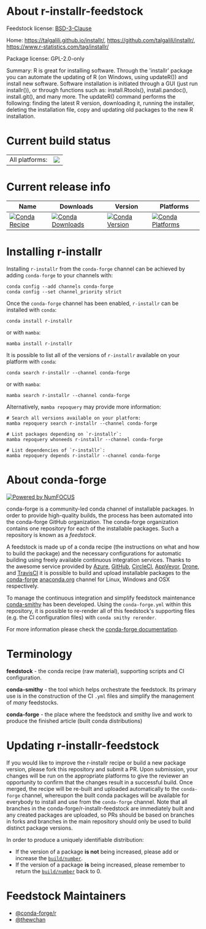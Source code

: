 About r-installr-feedstock
==========================

Feedstock license: [BSD-3-Clause](https://github.com/conda-forge/r-installr-feedstock/blob/main/LICENSE.txt)

Home: https://talgalili.github.io/installr/, https://github.com/talgalili/installr/, https://www.r-statistics.com/tag/installr/

Package license: GPL-2.0-only

Summary: R is great for installing software.  Through the 'installr' package you can automate the updating of R (on Windows, using updateR()) and install new software. Software installation is initiated through a GUI (just run installr()), or through functions such as: install.Rtools(), install.pandoc(), install.git(), and many more. The updateR() command performs the following: finding the latest R version, downloading it, running the installer, deleting the installation file, copy and updating old packages to the new R installation.

Current build status
====================


<table><tr><td>All platforms:</td>
    <td>
      <a href="https://dev.azure.com/conda-forge/feedstock-builds/_build/latest?definitionId=18119&branchName=main">
        <img src="https://dev.azure.com/conda-forge/feedstock-builds/_apis/build/status/r-installr-feedstock?branchName=main">
      </a>
    </td>
  </tr>
</table>

Current release info
====================

| Name | Downloads | Version | Platforms |
| --- | --- | --- | --- |
| [![Conda Recipe](https://img.shields.io/badge/recipe-r--installr-green.svg)](https://anaconda.org/conda-forge/r-installr) | [![Conda Downloads](https://img.shields.io/conda/dn/conda-forge/r-installr.svg)](https://anaconda.org/conda-forge/r-installr) | [![Conda Version](https://img.shields.io/conda/vn/conda-forge/r-installr.svg)](https://anaconda.org/conda-forge/r-installr) | [![Conda Platforms](https://img.shields.io/conda/pn/conda-forge/r-installr.svg)](https://anaconda.org/conda-forge/r-installr) |

Installing r-installr
=====================

Installing `r-installr` from the `conda-forge` channel can be achieved by adding `conda-forge` to your channels with:

```
conda config --add channels conda-forge
conda config --set channel_priority strict
```

Once the `conda-forge` channel has been enabled, `r-installr` can be installed with `conda`:

```
conda install r-installr
```

or with `mamba`:

```
mamba install r-installr
```

It is possible to list all of the versions of `r-installr` available on your platform with `conda`:

```
conda search r-installr --channel conda-forge
```

or with `mamba`:

```
mamba search r-installr --channel conda-forge
```

Alternatively, `mamba repoquery` may provide more information:

```
# Search all versions available on your platform:
mamba repoquery search r-installr --channel conda-forge

# List packages depending on `r-installr`:
mamba repoquery whoneeds r-installr --channel conda-forge

# List dependencies of `r-installr`:
mamba repoquery depends r-installr --channel conda-forge
```


About conda-forge
=================

[![Powered by
NumFOCUS](https://img.shields.io/badge/powered%20by-NumFOCUS-orange.svg?style=flat&colorA=E1523D&colorB=007D8A)](https://numfocus.org)

conda-forge is a community-led conda channel of installable packages.
In order to provide high-quality builds, the process has been automated into the
conda-forge GitHub organization. The conda-forge organization contains one repository
for each of the installable packages. Such a repository is known as a *feedstock*.

A feedstock is made up of a conda recipe (the instructions on what and how to build
the package) and the necessary configurations for automatic building using freely
available continuous integration services. Thanks to the awesome service provided by
[Azure](https://azure.microsoft.com/en-us/services/devops/), [GitHub](https://github.com/),
[CircleCI](https://circleci.com/), [AppVeyor](https://www.appveyor.com/),
[Drone](https://cloud.drone.io/welcome), and [TravisCI](https://travis-ci.com/)
it is possible to build and upload installable packages to the
[conda-forge](https://anaconda.org/conda-forge) [anaconda.org](https://anaconda.org/)
channel for Linux, Windows and OSX respectively.

To manage the continuous integration and simplify feedstock maintenance
[conda-smithy](https://github.com/conda-forge/conda-smithy) has been developed.
Using the ``conda-forge.yml`` within this repository, it is possible to re-render all of
this feedstock's supporting files (e.g. the CI configuration files) with ``conda smithy rerender``.

For more information please check the [conda-forge documentation](https://conda-forge.org/docs/).

Terminology
===========

**feedstock** - the conda recipe (raw material), supporting scripts and CI configuration.

**conda-smithy** - the tool which helps orchestrate the feedstock.
                   Its primary use is in the construction of the CI ``.yml`` files
                   and simplify the management of *many* feedstocks.

**conda-forge** - the place where the feedstock and smithy live and work to
                  produce the finished article (built conda distributions)


Updating r-installr-feedstock
=============================

If you would like to improve the r-installr recipe or build a new
package version, please fork this repository and submit a PR. Upon submission,
your changes will be run on the appropriate platforms to give the reviewer an
opportunity to confirm that the changes result in a successful build. Once
merged, the recipe will be re-built and uploaded automatically to the
`conda-forge` channel, whereupon the built conda packages will be available for
everybody to install and use from the `conda-forge` channel.
Note that all branches in the conda-forge/r-installr-feedstock are
immediately built and any created packages are uploaded, so PRs should be based
on branches in forks and branches in the main repository should only be used to
build distinct package versions.

In order to produce a uniquely identifiable distribution:
 * If the version of a package **is not** being increased, please add or increase
   the [``build/number``](https://docs.conda.io/projects/conda-build/en/latest/resources/define-metadata.html#build-number-and-string).
 * If the version of a package **is** being increased, please remember to return
   the [``build/number``](https://docs.conda.io/projects/conda-build/en/latest/resources/define-metadata.html#build-number-and-string)
   back to 0.

Feedstock Maintainers
=====================

* [@conda-forge/r](https://github.com/conda-forge/r/)
* [@thewchan](https://github.com/thewchan/)

